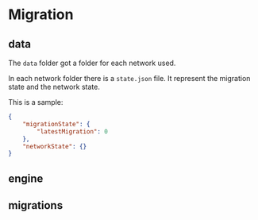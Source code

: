 # Migration

## data

The `data` folder got a folder for each network used.

In each network folder there is a `state.json` file. It represent the migration state and the network state.

This is a sample:

```json
{
    "migrationState": {
        "latestMigration": 0
    },
    "networkState": {}
}
```

## engine

## migrations
